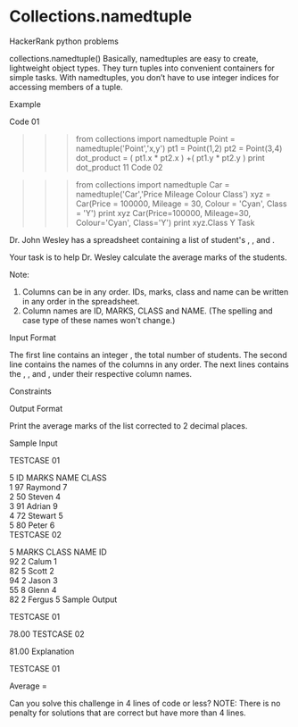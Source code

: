 # Collections.namedtuple
HackerRank python problems

collections.namedtuple()
Basically, namedtuples are easy to create, lightweight object types.
They turn tuples into convenient containers for simple tasks.
With namedtuples, you don’t have to use integer indices for accessing members of a tuple.

Example

Code 01

>>> from collections import namedtuple
>>> Point = namedtuple('Point','x,y')
>>> pt1 = Point(1,2)
>>> pt2 = Point(3,4)
>>> dot_product = ( pt1.x * pt2.x ) +( pt1.y * pt2.y )
>>> print dot_product
11
Code 02

>>> from collections import namedtuple
>>> Car = namedtuple('Car','Price Mileage Colour Class')
>>> xyz = Car(Price = 100000, Mileage = 30, Colour = 'Cyan', Class = 'Y')
>>> print xyz
Car(Price=100000, Mileage=30, Colour='Cyan', Class='Y')
>>> print xyz.Class
Y
Task

Dr. John Wesley has a spreadsheet containing a list of student's , ,  and .

Your task is to help Dr. Wesley calculate the average marks of the students.


Note:
1. Columns can be in any order. IDs, marks, class and name can be written in any order in the spreadsheet.
2. Column names are ID, MARKS, CLASS and NAME. (The spelling and case type of these names won't change.)

Input Format

The first line contains an integer , the total number of students.
The second line contains the names of the columns in any order.
The next  lines contains the , ,  and , under their respective column names.

Constraints


Output Format

Print the average marks of the list corrected to 2 decimal places.

Sample Input

TESTCASE 01

5
ID         MARKS      NAME       CLASS     
1          97         Raymond    7         
2          50         Steven     4         
3          91         Adrian     9         
4          72         Stewart    5         
5          80         Peter      6   
TESTCASE 02

5
MARKS      CLASS      NAME       ID        
92         2          Calum      1         
82         5          Scott      2         
94         2          Jason      3         
55         8          Glenn      4         
82         2          Fergus     5
Sample Output

TESTCASE 01

78.00
TESTCASE 02

81.00
Explanation

TESTCASE 01

Average = 

Can you solve this challenge in 4 lines of code or less?
NOTE: There is no penalty for solutions that are correct but have more than 4 lines.
